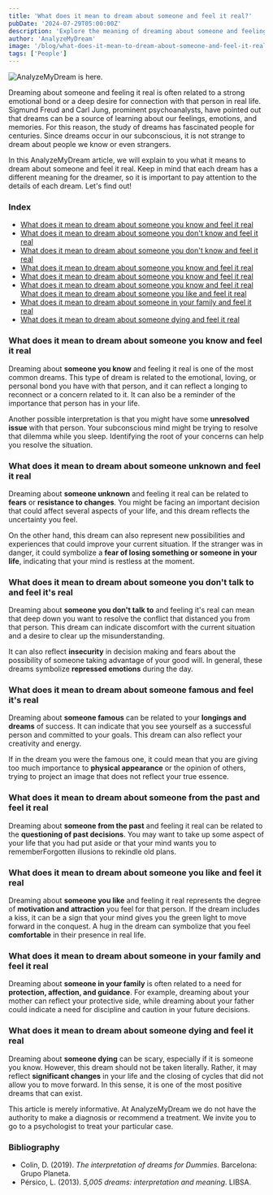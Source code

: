 ```yaml
---
title: 'What does it mean to dream about someone and feel it real?'
pubDate: '2024-07-29T05:00:00Z'
description: 'Explore the meaning of dreaming about someone and feeling it real, including friends, family, acquaintances, strangers, and famous people.'
author: 'AnalyzeMyDream'
image: '/blog/what-does-it-mean-to-dream-about-someone-and-feel-it-real.jpeg'
tags: ['People']
---
```


![AnalyzeMyDream is here.](/blog/what-does-it-mean-to-dream-about-someone-and-feel-it-real.jpeg)

Dreaming about someone and feeling it real is often related to a strong emotional bond or a deep desire for connection with that person in real life. Sigmund Freud and Carl Jung, prominent psychoanalysts, have pointed out that dreams can be a source of learning about our feelings, emotions, and memories. For this reason, the study of dreams has fascinated people for centuries. Since dreams occur in our subconscious, it is not strange to dream about people we know or even strangers.

In this AnalyzeMyDream article, we will explain to you what it means to dream about someone and feel it real. Keep in mind that each dream has a different meaning for the dreamer, so it is important to pay attention to the details of each dream. Let's find out!

### Index

- [What does it mean to dream about someone you know and feel it real](#what-does-it-mean-to-dream-about-someone-you-know-and-feel-it-real)
- [What does it mean to dream about someone you don't know and feel it real](#what-does-it-mean-to-dream-about-someone-you-don't-talk-to-and-feel-it-real)
- [What does it mean to dream about someone you don't know and feel it real](#what-does-it-mean-to-dream-about-someone-you-don't-talk-to-and-feel-it-real)
- [What does it mean to dream about someone you know and feel it real](#what-does-it-mean-to-dream-about-someone-you-don't-know-and-feel-it-real)
- [What does it mean to dream about someone you know and feel it real](#what-does-it-mean-to-dream-about-someone-you-know-and-feel-it-real)
- [What does it mean to dream about someone you know and feel it real](#what-does-it-mean-to-dream-about-someone-you-know-and-feel-it-real)
[What does it mean to dream about someone you like and feel it real](#what-does-it-mean-to-dream-about-someone-you-like-and-feel-it-real)
- [What does it mean to dream about someone in your family and feel it real](#what-does-it-mean-to-dream-about-someone-in-your-family-and-feel-it-real)
- [What does it mean to dream about someone dying and feel it real](#what-does-it-mean-to-dream-about-someone-dying-and-feel-it-real)

### What does it mean to dream about someone you know and feel it real

Dreaming about **someone you know** and feeling it real is one of the most common dreams. This type of dream is related to the emotional, loving, or personal bond you have with that person, and it can reflect a longing to reconnect or a concern related to it. It can also be a reminder of the importance that person has in your life.

Another possible interpretation is that you might have some **unresolved issue** with that person. Your subconscious mind might be trying to resolve that dilemma while you sleep. Identifying the root of your concerns can help you resolve the situation.

### What does it mean to dream about someone unknown and feel it real

Dreaming about **someone unknown** and feeling it real can be related to **fears** or **resistance to changes**. You might be facing an important decision that could affect several aspects of your life, and this dream reflects the uncertainty you feel.

On the other hand, this dream can also represent new possibilities and experiences that could improve your current situation. If the stranger was in danger, it could symbolize a **fear of losing something or someone in your life**, indicating that your mind is restless at the moment.

### What does it mean to dream about someone you don't talk to and feel it's real

Dreaming about **someone you don't talk to** and feeling it's real can mean that deep down you want to resolve the conflict that distanced you from that person. This dream can indicate discomfort with the current situation and a desire to clear up the misunderstanding.

It can also reflect **insecurity** in decision making and fears about the possibility of someone taking advantage of your good will. In general, these dreams symbolize **repressed emotions** during the day.

### What does it mean to dream about someone famous and feel it's real

Dreaming about **someone famous** can be related to your **longings and dreams** of success. It can indicate that you see yourself as a successful person and committed to your goals. This dream can also reflect your creativity and energy.

If in the dream you were the famous one, it could mean that you are giving too much importance to **physical appearance** or the opinion of others, trying to project an image that does not reflect your true essence.

### What does it mean to dream about someone from the past and feel it real

Dreaming about **someone from the past** and feeling it real can be related to the **questioning of past decisions**. You may want to take up some aspect of your life that you had put aside or that your mind wants you to rememberForgotten illusions to rekindle old plans.

### What does it mean to dream about someone you like and feel it real

Dreaming about **someone you like** and feeling it real represents the degree of **motivation and attraction** you feel for that person. If the dream includes a kiss, it can be a sign that your mind gives you the green light to move forward in the conquest. A hug in the dream can symbolize that you feel **comfortable** in their presence in real life.

### What does it mean to dream about someone in your family and feel it real

Dreaming about **someone in your family** is often related to a need for **protection, affection, and guidance**. For example, dreaming about your mother can reflect your protective side, while dreaming about your father could indicate a need for discipline and caution in your future decisions.

### What does it mean to dream about someone dying and feel it real

Dreaming about **someone dying** can be scary, especially if it is someone you know. However, this dream should not be taken literally. Rather, it may reflect **significant changes** in your life and the closing of cycles that did not allow you to move forward. In this sense, it is one of the most positive dreams that can exist.

This article is merely informative. At AnalyzeMyDream we do not have the authority to make a diagnosis or recommend a treatment. We invite you to go to a psychologist to treat your particular case.

### Bibliography

- Colin, D. (2019). *The interpretation of dreams for Dummies*. Barcelona: Grupo Planeta.
- Pérsico, L. (2013). *5,005 dreams: interpretation and meaning*. LIBSA.